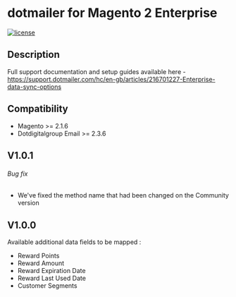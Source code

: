  dotmailer for Magento 2 Enterprise
 ======
 
[![license](https://img.shields.io/github/license/mashape/apistatus.svg)](LICENSE.md)

## Description

Full support documentation and setup guides available here - https://support.dotmailer.com/hc/en-gb/articles/216701227-Enterprise-data-sync-options

Compatibility
-------------
- Magento >= 2.1.6
- Dotdigitalgroup Email >= 2.3.6 

## V1.0.1

###### Bug fix
- We've fixed the method name that had been changed on the Community version

## V1.0.0

Available additional data fields to be mapped : 

- Reward Points
- Reward Amount
- Reward Expiration Date 		
- Reward Last Used Date 
- Customer Segments
